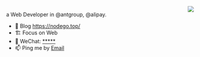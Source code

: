 <img align="right" src="https://github-readme-stats.vercel.app/api?username=ycjcl868&show_icons=true&icon_color=ad0d52&text_color=24292e&bg_color=ffffff&hide_title=true" />

a Web Developer in @antgroup, @alipay.

- 🎨 Blog https://nodego.top/
- 🏗 Focus on Web
- 💬 WeChat: [*****](kylinJCL)
- 📫 Ping me by [Email](mailto:chaolin.jcl@antgroup.com)
